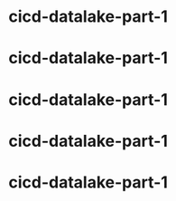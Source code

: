 # cicd-datalake-part-1
# cicd-datalake-part-1
# cicd-datalake-part-1
# cicd-datalake-part-1
# cicd-datalake-part-1

